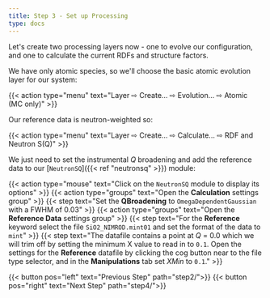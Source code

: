```yaml
---
title: Step 3 - Set up Processing
type: docs
---
```



Let's create two processing layers now - one to evolve our configuration, and one to calculate the current RDFs and structure factors.

We have only atomic species, so we'll choose the basic atomic evolution layer for our system:

{{< action type="menu" text="Layer &#8680; Create... &#8680; Evolution... &#8680; Atomic (MC only)" >}}

Our reference data is neutron-weighted so:

{{< action type="menu" text="Layer &#8680; Create... &#8680; Calculate... &#8680; RDF and Neutron S(Q)" >}}

We just need to set the instrumental _Q_ broadening and add the reference data to our [`NeutronSQ`]({{< ref "neutronsq" >}}) module:

{{< action type="mouse" text="Click on the `NeutronSQ` module to display its options" >}}
{{< action type="groups" text="Open the **Calculation** settings group" >}}
{{< step text="Set the **QBroadening** to `OmegaDependentGaussian` with a FWHM of 0.03" >}}
{{< action type="groups" text="Open the **Reference Data** settings group" >}}
{{< step text="For the **Reference** keyword select the file `SiO2_NIMROD.mint01` and set the format of the data to `mint`" >}}
{{< step text="The datafile contains a point at _Q_ = 0.0 which we will trim off by setting the minimum X value to read in to `0.1`. Open the settings for the **Reference** datafile by clicking the cog button near to the file type selector, and in the **Manipulations** tab set _XMin_ to `0.1`." >}}


{{< button pos="left" text="Previous Step" path="step2/">}}
{{< button pos="right" text="Next Step" path="step4/">}}
